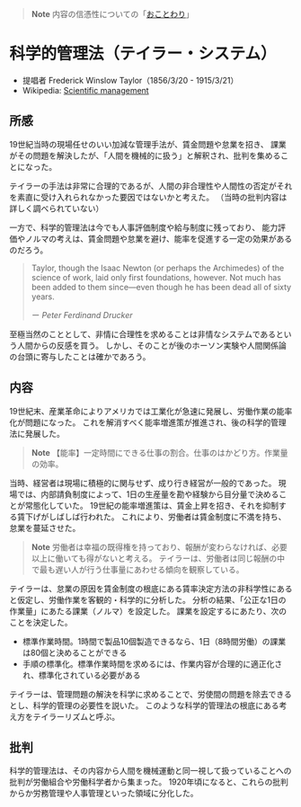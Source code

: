 > **Note** 内容の信憑性についての「[おことわり](https://github.com/YukiMatsumura/knowledge/blob/main/NOTICE.md)」

# 科学的管理法（テイラー・システム）

 - 提唱者 Frederick Winslow Taylor（1856/3/20 - 1915/3/21）
 - Wikipedia: [Scientific management](https://en.wikipedia.org/wiki/Scientific_management)

## 所感

19世紀当時の現場任せのいい加減な管理手法が、賃金問題や怠業を招き、
課業がその問題を解決したが、「人間を機械的に扱う」と解釈され、批判を集めることになった。

テイラーの手法は非常に合理的であるが、人間の非合理性や人間性の否定がそれを素直に受け入れられなかった要因ではないかと考えた。
（当時の批判内容は詳しく調べられていない）

一方で、科学的管理法は今でも人事評価制度や給与制度に残っており、
能力評価やノルマの考えは、賃金問題や怠業を避け、能率を促進する一定の効果があるのだろう。

> Taylor, though the Isaac Newton (or perhaps the Archimedes) of the science of work, laid only first foundations, however. Not much has been added to them since—even though he has been dead all of sixty years.
> 
> ー _Peter Ferdinand Drucker_

至極当然のこととして、非情に合理性を求めることは非情なシステムであるという人間からの反感を買う。
しかし、そのことが後のホーソン実験や人間関係論の台頭に寄与したことは確かであろう。

## 内容

19世紀末、産業革命によりアメリカでは工業化が急速に発展し、労働作業の能率化が問題になった。
これを解消すべく能率増進策が推進され、後の科学的管理法に発展した。

> **Note** 【能率】一定時間にできる仕事の割合。仕事のはかどり方。作業量の効率。

当時、経営者は現場に積極的に関与せず、成り行き経営が一般的であった。
現場では、内部請負制度によって、1日の生産量を勘や経験から目分量で決めることが常態化していた。
19世紀の能率増進策は、賃金上昇を招き、それを抑制する賃下げがしばしば行われた。
これにより、労働者は賃金制度に不満を持ち、怠業を蔓延させた。

> **Note** 労働者は幸福の既得権を持っており、報酬が変わらなければ、必要以上に働いても得がないと考える。
> テイラーは、労働者は同じ報酬の中で最も遅い人が行う仕事量にあわせる傾向を観察している。

テイラーは、怠業の原因を賃金制度の根底にある賃率決定方法の非科学性にあると仮定し、労働作業を客観的・科学的に分析した。
分析の結果、「公正な1日の作業量」にあたる課業（ノルマ）を設定した。
課業を設定するにあたり、次のことを決定した。

 - 標準作業時間。1時間で製品10個製造できるなら、1日（8時間労働）の課業は80個と決めることができる
 - 手順の標準化。標準作業時間を求めるには、作業内容が合理的に適正化され、標準化されている必要がある

テイラーは、管理問題の解決を科学に求めることで、労使間の問題を除去できるとし、科学的管理の必要性を説いた。
このような科学的管理法の根底にある考え方をテイラーリズムと呼ぶ。

## 批判

科学的管理法は、その内容から人間を機械運動と同一視して扱っていることへの批判が労働組合や労働科学者から集まった。
1920年頃になると、これらの批判からか労務管理や人事管理といった領域に分化した。